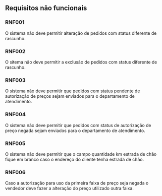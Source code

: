 ## Requisitos não funcionais

### RNF001
O sistema não deve permitir alteração de pedidos com status diferente de rascunho.

### RNF002
O sitema não deve permitir a exclusão de pedidos com status diferente de rascunho.

### RNF003
O sistema não deve permitir que pedidos com status pendente de autorização de preços sejam enviados para o departamento de atendimento.

### RNF004
O sistema não deve permitir que pedidos com status de autorização de preço negada sejam enviados para o departamento de atendimento.

### RNF005
O sistema não deve permitir que o campo quantidade km estrada de chão fique em branco caso o endereço do cliente tenha estrada de chão.

### RNF006
Caso a autorização para uso da primeira faixa de preço seja negada o vendedor deve fazer a alteração do preço utilizado outra faixa.

